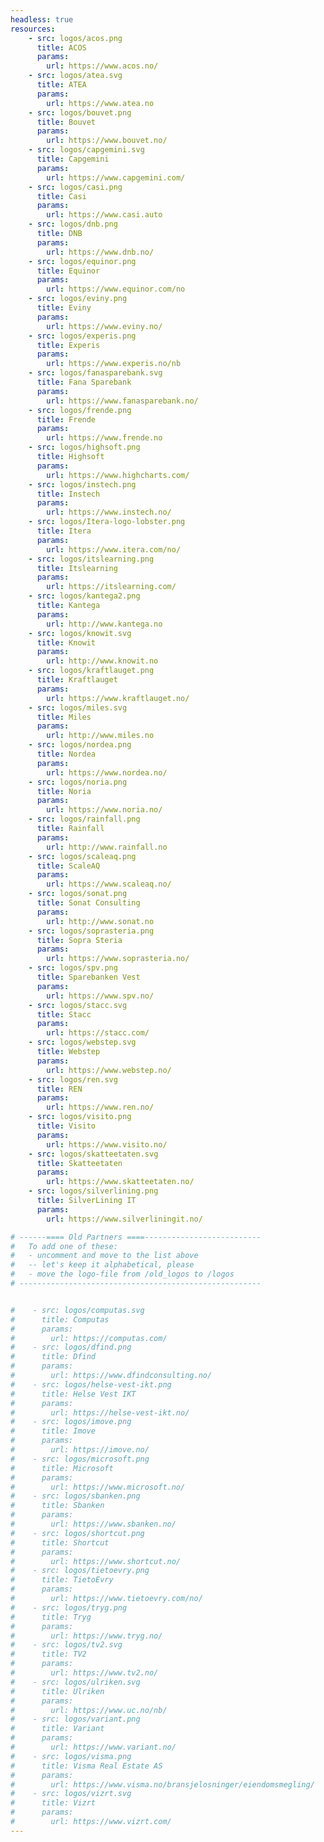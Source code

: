 ```yaml
---
headless: true
resources:
    - src: logos/acos.png
      title: ACOS
      params:
        url: https://www.acos.no/
    - src: logos/atea.svg
      title: ATEA
      params:
        url: https://www.atea.no
    - src: logos/bouvet.png
      title: Bouvet
      params:
        url: https://www.bouvet.no/
    - src: logos/capgemini.svg
      title: Capgemini
      params:
        url: https://www.capgemini.com/
    - src: logos/casi.png
      title: Casi
      params:
        url: https://www.casi.auto
    - src: logos/dnb.png
      title: DNB
      params:
        url: https://www.dnb.no/
    - src: logos/equinor.png
      title: Equinor
      params:
        url: https://www.equinor.com/no
    - src: logos/eviny.png
      title: Eviny
      params:
        url: https://www.eviny.no/
    - src: logos/experis.png
      title: Experis
      params:
        url: https://www.experis.no/nb
    - src: logos/fanasparebank.svg
      title: Fana Sparebank
      params:
        url: https://www.fanasparebank.no/
    - src: logos/frende.png
      title: Frende
      params:
        url: https://www.frende.no
    - src: logos/highsoft.png
      title: Highsoft
      params:
        url: https://www.highcharts.com/
    - src: logos/instech.png
      title: Instech
      params:
        url: https://www.instech.no/
    - src: logos/Itera-logo-lobster.png
      title: Itera
      params:
        url: https://www.itera.com/no/
    - src: logos/itslearning.png
      title: Itslearning
      params:
        url: https://itslearning.com/
    - src: logos/kantega2.png
      title: Kantega
      params:
        url: http://www.kantega.no
    - src: logos/knowit.svg
      title: Knowit
      params:
        url: http://www.knowit.no
    - src: logos/kraftlauget.png
      title: Kraftlauget
      params:
        url: https://www.kraftlauget.no/
    - src: logos/miles.svg
      title: Miles
      params:
        url: http://www.miles.no
    - src: logos/nordea.png
      title: Nordea
      params:
        url: https://www.nordea.no/
    - src: logos/noria.png
      title: Noria
      params:
        url: https://www.noria.no/
    - src: logos/rainfall.png
      title: Rainfall
      params:
        url: http://www.rainfall.no
    - src: logos/scaleaq.png
      title: ScaleAQ
      params:
        url: https://www.scaleaq.no/
    - src: logos/sonat.png
      title: Sonat Consulting
      params:
        url: http://www.sonat.no
    - src: logos/soprasteria.png
      title: Sopra Steria
      params:
        url: https://www.soprasteria.no/
    - src: logos/spv.png
      title: Sparebanken Vest
      params:
        url: https://www.spv.no/
    - src: logos/stacc.svg
      title: Stacc
      params:
        url: https://stacc.com/
    - src: logos/webstep.svg
      title: Webstep
      params:
        url: https://www.webstep.no/
    - src: logos/ren.svg
      title: REN
      params:
        url: https://www.ren.no/
    - src: logos/visito.png
      title: Visito
      params:
        url: https://www.visito.no/
    - src: logos/skatteetaten.svg
      title: Skatteetaten
      params:
        url: https://www.skatteetaten.no/
    - src: logos/silverlining.png
      title: SilverLining IT
      params:
        url: https://www.silverliningit.no/

# ------==== Old Partners ====--------------------------
#   To add one of these:
#   - uncomment and move to the list above
#   -- let's keep it alphabetical, please
#   - move the logo-file from /old_logos to /logos
# ------------------------------------------------------


#    - src: logos/computas.svg
#      title: Computas
#      params:
#        url: https://computas.com/
#    - src: logos/dfind.png
#      title: Dfind
#      params:
#        url: https://www.dfindconsulting.no/
#    - src: logos/helse-vest-ikt.png
#      title: Helse Vest IKT
#      params:
#        url: https://helse-vest-ikt.no/
#    - src: logos/imove.png
#      title: Imove
#      params:
#        url: https://imove.no/
#    - src: logos/microsoft.png
#      title: Microsoft
#      params:
#        url: https://www.microsoft.no/
#    - src: logos/sbanken.png
#      title: Sbanken
#      params:
#        url: https://www.sbanken.no/
#    - src: logos/shortcut.png
#      title: Shortcut
#      params:
#        url: https://www.shortcut.no/
#    - src: logos/tietoevry.png
#      title: TietoEvry
#      params:
#        url: https://www.tietoevry.com/no/
#    - src: logos/tryg.png
#      title: Tryg
#      params:
#        url: https://www.tryg.no/
#    - src: logos/tv2.svg
#      title: TV2
#      params:
#        url: https://www.tv2.no/
#    - src: logos/ulriken.svg
#      title: Ulriken
#      params:
#        url: https://www.uc.no/nb/
#    - src: logos/variant.png
#      title: Variant
#      params:
#        url: https://www.variant.no/
#    - src: logos/visma.png
#      title: Visma Real Estate AS
#      params:
#        url: https://www.visma.no/bransjelosninger/eiendomsmegling/
#    - src: logos/vizrt.svg
#      title: Vizrt
#      params:
#        url: https://www.vizrt.com/
---
```

